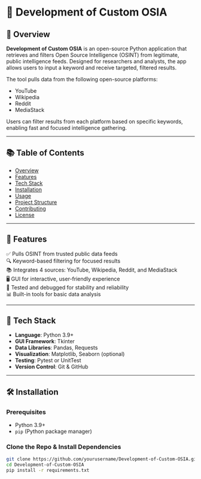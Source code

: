 # 🧠 Development of Custom OSIA

## 📌 Overview

**Development of Custom OSIA** is an open-source Python application that retrieves and filters Open Source Intelligence (OSINT) from legitimate, public intelligence feeds. Designed for researchers and analysts, the app allows users to input a keyword and receive targeted, filtered results.

The tool pulls data from the following open-source platforms:
- YouTube
- Wikipedia
- Reddit
- MediaStack

Users can filter results from each platform based on specific keywords, enabling fast and focused intelligence gathering.

---

## 📚 Table of Contents
- [Overview](#-overview)
- [Features](#-features)
- [Tech Stack](#-tech-stack)
- [Installation](#-installation)
- [Usage](#-usage)
- [Project Structure](#-project-structure)
- [Contributing](#-contributing)
- [License](#-license)

---

## 🚀 Features
✅ Pulls OSINT from trusted public data feeds  
🔍 Keyword-based filtering for focused results  
📚 Integrates 4 sources: YouTube, Wikipedia, Reddit, and MediaStack  
🖥️ GUI for interactive, user-friendly experience  
🧪 Tested and debugged for stability and reliability  
📊 Built-in tools for basic data analysis  

---

## 🔧 Tech Stack

- **Language**: Python 3.9+
- **GUI Framework**: Tkinter
- **Data Libraries**: Pandas, Requests
- **Visualization**: Matplotlib, Seaborn (optional)
- **Testing**: Pytest or UnitTest
- **Version Control**: Git & GitHub

---

## 🛠 Installation

### Prerequisites
- Python 3.9+
- `pip` (Python package manager)

### Clone the Repo & Install Dependencies
```bash
git clone https://github.com/yourusername/Development-of-Custom-OSIA.git
cd Development-of-Custom-OSIA
pip install -r requirements.txt
